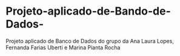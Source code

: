 # Projeto-aplicado-de-Bando-de-Dados-
Projeto aplicado de Banco de Dados do grupo da Ana Laura Lopes, Fernanda Farias Uberti e Marina Pianta Rocha 
